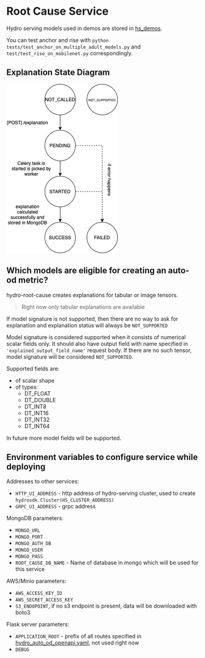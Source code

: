 # Root Cause Service

Hydro serving models used in demos are stored in [hs_demos](hs_demos).

You can test anchor and rise with `python tests/test_anchor_on_multiple_adult_models.py` and `test/test_rise_on_mobilenet.py` correspondingly.  

## Explanation State Diagram
![](docs/root_cause_state_diagram.png)

## Which models are eligible for creating an auto-od metric?
 hydro-root-cause creates explanations for tabular or image tensors.
 > Right now only tabular explanations are available
  
If model signature is not supported, then there are no way to ask for explanation and explanation status will always be `NOT_SUPPORTED`
 
 Model signature is considered supported when it consists of numerical scalar fields only. It should also have output field with name
 specified in `'explained_output_field_name'` request body. If there are no such tensor, model signature will be considered `NOT_SUPPORTED`. 


 Supported fields are:
 * of scalar shape
 * of types:
    * DT_FLOAT
    * DT_DOUBLE
    * DT_INT8
    * DT_INT16
    * DT_INT32
    * DT_INT64

In future more model fields will be supported.

## Environment variables to configure service while deploying
Addresses to other services:
* `HTTP_UI_ADDRESS` - http address of hydro-serving cluster, used to create `hydrosdk.Cluster(HS_CLUSTER_ADDRESS)`
* `GRPC_UI_ADDRESS` - grpc address

MongoDB parameters:
* `MONGO_URL`
* `MONGO_PORT` 
* `MONGO_AUTH_DB` 
* `MONGO_USER` 
* `MONGO_PASS`
* `ROOT_CAUSE_DB_NAME` - Name of database in mongo which will be used for this service

AWS/Minio parameters:
* `AWS_ACCESS_KEY_ID`
* `AWS_SECRET_ACCESS_KEY`
* `S3_ENDOPOINT`, if no s3 endpoint is present, data will be downloaded with boto3

Flask server parameters:
* `APPLICATION_ROOT` - prefix of all routes specified in [hydro_auto_od_openapi.yaml](hydro-auto-od-openapi.yaml), not used right now
* `DEBUG`